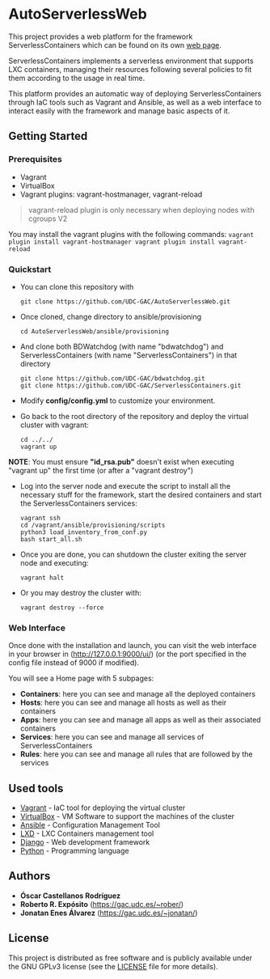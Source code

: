 # AutoServerlessWeb

This project provides a web platform for the framework ServerlessContainers which can be found on its own [web page](http://bdwatchdog.dec.udc.es/serverless/index.html). 

ServerlessContainers implements a serverless environment that supports LXC containers, managing their resources following several policies to fit them according to the usage in real time.

This platform provides an automatic way of deploying ServerlessContainers through IaC tools such as Vagrant and Ansible, as well as a web interface to interact easily with the framework and manage basic aspects of it.

## Getting Started

### Prerequisites
- Vagrant
- VirtualBox
- Vagrant plugins: vagrant-hostmanager, vagrant-reload

> vagrant-reload plugin is only necessary when deploying nodes with cgroups V2

You may install the vagrant plugins with the following commands:
    ```
    vagrant plugin install vagrant-hostmanager
    vagrant plugin install vagrant-reload
    ```

### Quickstart
- You can clone this repository with
    ```
    git clone https://github.com/UDC-GAC/AutoServerlessWeb.git
    ```

- Once cloned, change directory to ansible/provisioning 
    ```
    cd AutoServerlessWeb/ansible/provisioning
    ```

- And clone both BDWatchdog (with name "bdwatchdog") and ServerlessContainers (with name "ServerlessContainers") in that directory

    ```
    git clone https://github.com/UDC-GAC/bdwatchdog.git
    git clone https://github.com/UDC-GAC/ServerlessContainers.git
    ```

- Modify **config/config.yml** to customize your environment.

- Go back to the root directory of the repository and deploy the virtual cluster with vagrant:
    ```
    cd ../../
    vagrant up
    ```

**NOTE**: You must ensure **"id_rsa.pub"** doesn't exist when executing "vagrant up" the first time (or after a "vagrant destroy")

- Log into the server node and execute the script to install all the necessary stuff for the framework, start the desired containers and start the ServerlessContainers services:
    ```
    vagrant ssh
    cd /vagrant/ansible/provisioning/scripts
    python3 load_inventory_from_conf.py
    bash start_all.sh
    ```

- Once you are done, you can shutdown the cluster exiting the server node and executing:
    ```
    vagrant halt
    ```

- Or you may destroy the cluster with:
    ```
    vagrant destroy --force
    ```

### Web Interface

Once done with the installation and launch, you can visit the web interface in your browser in (http://127.0.0.1:9000/ui/) (or the port specified in the config file instead of 9000 if modified).

You will see a Home page with 5 subpages:
- **Containers**: here you can see and manage all the deployed containers
- **Hosts**: here you can see and manage all hosts as well as their containers
- **Apps**: here you can see and manage all apps as well as their associated containers
- **Services**: here you can see and manage all services of ServerlessContainers
- **Rules**: here you can see and manage all rules that are followed by the services

## Used tools
- [Vagrant](https://www.vagrantup.com/) - IaC tool for deploying the virtual cluster
- [VirtualBox](https://www.virtualbox.org) - VM Software to support the machines of the cluster
- [Ansible](https://www.ansible.com/) - Configuration Management Tool
- [LXD](https://linuxcontainers.org/lxd/) - LXC Containers management tool
- [Django](https://www.djangoproject.com/) - Web development framework
- [Python](https://www.python.org) - Programming language

## Authors

* **&Oacute;scar Castellanos Rodr&iacute;guez**
* **Roberto R. Exp&oacute;sito** (https://gac.udc.es/~rober/)
* **Jonatan Enes &Aacute;lvarez** (https://gac.udc.es/~jonatan/)

## License
This project is distributed as free software and is publicly available under the GNU GPLv3 license (see the [LICENSE](LICENSE) file for more details).
